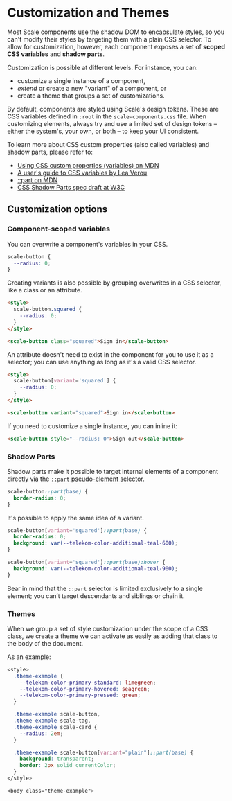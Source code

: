 # Customization and Themes

Most Scale components use the shadow DOM to encapsulate styles, so you can't modify their styles by targeting them with a plain CSS selector. To allow for customization, however, each component exposes a set of **scoped CSS variables** and **shadow parts**.

Customization is possible at different levels. For instance, you can:

- customize a single instance of a component,
- _extend_ or create a new "variant" of a component, or
- create a theme that groups a set of customizations.

By default, components are styled using Scale's design tokens. These are CSS variables defined in `:root` in the `scale-components.css` file. When customizing elements, always try and use a limited set of design tokens – either the system's, your own, or both – to keep your UI consistent.

To learn more about CSS custom properties (also called variables) and shadow parts, please refer to:

- [Using CSS custom properties (variables) on MDN](https://developer.mozilla.org/en-US/docs/Web/CSS/Using_CSS_custom_properties)
- [A user's guide to CSS variables by Lea Verou](https://increment.com/frontend/a-users-guide-to-css-variables/)
- [::part on MDN](https://developer.mozilla.org/en-US/docs/Web/CSS/::part)
- [CSS Shadow Parts spec draft at W3C](https://drafts.csswg.org/css-shadow-parts-1/#part)

## Customization options

### Component-scoped variables

You can overwrite a component's variables in your CSS.

```css
scale-button {
  --radius: 0;
}
```

Creating variants is also possible by grouping overwrites in a CSS selector, like a class or an attribute.

```html
<style>
  scale-button.squared {
    --radius: 0;
  }
</style>

<scale-button class="squared">Sign in</scale-button>
```

An attribute doesn't need to exist in the component for you to use it as a selector; you can use anything as long as it's a valid CSS selector.

```html
<style>
  scale-button[variant='squared'] {
    --radius: 0;
  }
</style>

<scale-button variant="squared">Sign in</scale-button>
```

If you need to customize a single instance, you can inline it:

```html
<scale-button style="--radius: 0">Sign out</scale-button>
```

### Shadow Parts

Shadow parts make it possible to target internal elements of a component directly via the [`::part` pseudo-element selector](https://developer.mozilla.org/en-US/docs/Web/CSS/::part).

```css
scale-button::part(base) {
  border-radius: 0;
}
```

It's possible to apply the same idea of a variant.

```css
scale-button[variant='squared']::part(base) {
  border-radius: 0;
  background: var(--telekom-color-additional-teal-600);
}

scale-button[variant='squared']::part(base):hover {
  background: var(--telekom-color-additional-teal-900);
}
```

Bear in mind that the `::part` selector is limited exclusively to a single element; you can’t target descendants and siblings or chain it.

### Themes

When we group a set of style customization under the scope of a CSS class, we create a theme we can activate as easily as adding that class to the body of the document.

As an example:

```css
<style>
  .theme-example {
    --telekom-color-primary-standard: limegreen;
    --telekom-color-primary-hovered: seagreen;
    --telekom-color-primary-pressed: green;
  }

  .theme-example scale-button,
  .theme-example scale-tag,
  .theme-example scale-card {
    --radius: 2em;
  }

  .theme-example scale-button[variant="plain"]::part(base) {
    background: transparent;
    border: 2px solid currentColor;
  }
</style>

<body class="theme-example">
```
